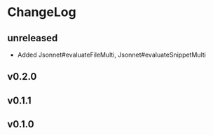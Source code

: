 # ChangeLog

## unreleased
- Added Jsonnet#evaluateFileMulti, Jsonnet#evaluateSnippetMulti

## v0.2.0

## v0.1.1

## v0.1.0
